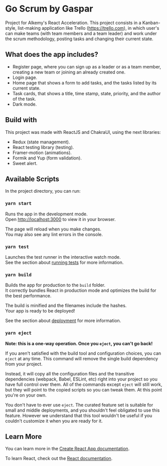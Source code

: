 # Go Scrum by Gaspar

Project for Alkemy's React Acceleration. This project consists in a Kanban-style, list-making application like Trello (https://trello.com), in which user's can make teams (with team members and a team leader) and work under the scrum methodology, posting tasks and changing their current state.

## What does the app includes?
- Register page, where you can sign up as a leader or as a team member, creating a new team or joining an already created one.
- Login page.
- Home page that shows a form to add tasks, and the tasks listed by its current state.
- Task cards, that shows a title, time stamp, state, priority, and the author of the task.
- Dark mode.

## Build with
This project was made with ReactJS and ChakraUI, using the next libraries:

- Redux (state management).
- React testing library (testing).
- Framer-motion (animations).
- Formik and Yup (form validation).
- Sweet alert.

## Available Scripts

In the project directory, you can run:

### `yarn start`

Runs the app in the development mode.\
Open [http://localhost:3000](http://localhost:3000) to view it in your browser.

The page will reload when you make changes.\
You may also see any lint errors in the console.

### `yarn test`

Launches the test runner in the interactive watch mode.\
See the section about [running tests](https://facebook.github.io/create-react-app/docs/running-tests) for more information.

### `yarn build`

Builds the app for production to the `build` folder.\
It correctly bundles React in production mode and optimizes the build for the best performance.

The build is minified and the filenames include the hashes.\
Your app is ready to be deployed!

See the section about [deployment](https://facebook.github.io/create-react-app/docs/deployment) for more information.

### `yarn eject`

**Note: this is a one-way operation. Once you `eject`, you can't go back!**

If you aren't satisfied with the build tool and configuration choices, you can `eject` at any time. This command will remove the single build dependency from your project.

Instead, it will copy all the configuration files and the transitive dependencies (webpack, Babel, ESLint, etc) right into your project so you have full control over them. All of the commands except `eject` will still work, but they will point to the copied scripts so you can tweak them. At this point you're on your own.

You don't have to ever use `eject`. The curated feature set is suitable for small and middle deployments, and you shouldn't feel obligated to use this feature. However we understand that this tool wouldn't be useful if you couldn't customize it when you are ready for it.

## Learn More

You can learn more in the [Create React App documentation](https://facebook.github.io/create-react-app/docs/getting-started).

To learn React, check out the [React documentation](https://reactjs.org/).
